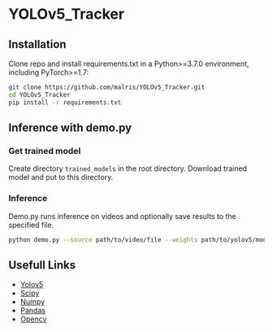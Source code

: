 # YOLOv5_Tracker

## Installation
Clone repo and install requirements.txt in a Python>=3.7.0 environment, including PyTorch>=1.7:
```bash
git clone https://github.com/malris/YOLOv5_Tracker.git
cd YOLOv5_Tracker
pip install -r requirements.txt
```

## Inference with demo.py
### Get trained model
Create directory `trained_models` in the root directory.
Download trained model and put to this directory.

### Inference
Demo.py runs inference on videos and optionally save results to the specified file.
```bash
python demo.py --source path/to/video/file --weights path/to/yolov5/model
```

## Usefull Links
- [Yolov5](https://github.com/ultralytics/yolov5)
- [Scipy](https://docs.scipy.org/doc/scipy/reference/spatial.distance.html)
- [Numpy](https://numpy.org/doc/stable/)
- [Pandas](https://pandas.pydata.org/docs/user_guide/index.html)
- [Opencv](https://docs.opencv.org/4.5.4/)

